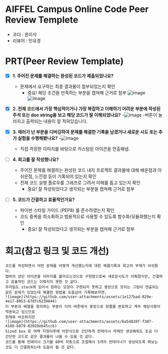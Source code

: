 # AIFFEL Campus Online Code Peer Review Templete
- 코더 : 윤이삭
- 리뷰어 : 민유경


# PRT(Peer Review Template)
- [x]  **1. 주어진 문제를 해결하는 완성된 코드가 제출되었나요?**
    - 문제에서 요구하는 최종 결과물이 첨부되었는지 확인
        - 중요! 해당 조건을 만족하는 부분을 캡쳐해 근거로 첨부
 ![image](https://github.com/user-attachments/assets/a5758442-e36a-4018-8127-2756ef294a9a)
  ![image](https://github.com/user-attachments/assets/3b747180-e968-4068-ae09-8eb93d9069cf)
     
        
    
- [x]  **2. 전체 코드에서 가장 핵심적이거나 가장 복잡하고 이해하기 어려운 부분에 작성된 
주석 또는 doc string을 보고 해당 코드가 잘 이해되었나요?**
    -![image](https://github.com/user-attachments/assets/73aa2a03-df64-4f91-a4a0-bc492a7f406c)
   -버튼이 눌러지고 출력되는 내용이 잘 적혀있습니다.

        
- [x]  **3. 에러가 난 부분을 디버깅하여 문제를 해결한 기록을 남겼거나
새로운 시도 또는 추가 실험을 수행해봤나요?**
    -![image](https://github.com/user-attachments/assets/c3627668-23ab-4f25-ad77-686f93cbb8f4)
    - 직접 저장한 이미지를 바탕으로 커스텀된 아이콘을 연출해냄.
               
- [ ]  **4. 회고를 잘 작성했나요?**
    - 주어진 문제를 해결하는 완성된 코드 내지 프로젝트 결과물에 대해
    배운점과 아쉬운점, 느낀점 등이 기록되어 있는지 확인
    - 전체 코드 실행 플로우를 그래프로 그려서 이해를 돕고 있는지 확인
        - 중요! 잘 작성되었다고 생각되는 부분을 캡쳐해 근거로 첨부
        
- [ ]  **5. 코드가 간결하고 효율적인가요?**
    - 파이썬 스타일 가이드 (PEP8) 를 준수하였는지 확인
    - 코드 중복을 최소화하고 범용적으로 사용할 수 있도록 함수화/모듈화했는지 확인
        - 중요! 잘 작성되었다고 생각되는 부분을 캡쳐해 근거로 첨부


# 회고(참고 링크 및 코드 개선)
```
코드를 작성하면서 어떤 문제를 어떻게 개선했는지에 대한 해결기록과 회고의 부재가 아쉬웠다.
앱바의 상단 아이콘을 이미지를 불러오는것으로 구현함으로써 새로운시도가 이뤄졌지만, 간결하고 효율적인 코드는 이뤄지지 못한 것 같다.
우리팀도 stack에 있어서 원하는 모양이 구현되지 못하고 중앙으로 모이는 그림이 연출되는 같은 문제가 있었는데 해결한 방법을 도움삼아 기록해보자면,
![image](https://github.com/user-attachments/assets/1e127bad-829e-4e17-8053-67dfc6239844)
이 부분과 배열을 정의하는 부분이 이미 버튼에서 중앙으로 정열을 완료하고 계속 해당사항이 적용되고 있으므로
현재와 비슷하지만
![image](https://github.com/user-attachments/assets/6a54820f-f307-4108-b879-02028eb45ccb)
Sized box 로 여백 지정이후에 이런식으로 간단하게 컨테이너 자체만 생성해줘도 조금 더 간단한 코드로 같은 결과물이 나올 수 있을 것 같다.
코드를 통해 컨테이너 크기를 60씩 자동으로 조절해서 5개의 컨테이너가 생성되도록 짜보는 것도 더 간결화하는데 도움이 될 것 같다.  


```
